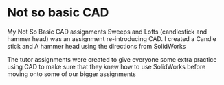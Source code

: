 # Not so basic CAD
My Not So Basic CAD assignments
Sweeps and Lofts (candlestick and hammer head) was an assignment re-introducing CAD. I created a Candle stick and A hammer head using the directions from SolidWorks

The tutor assignments were created to give everyone some extra practice using CAD to make sure that they knew how to use SolidWorks before moving onto some of our bigger assignments

